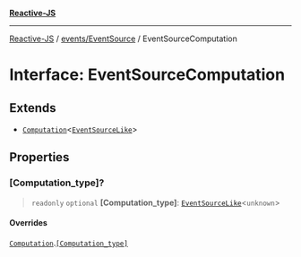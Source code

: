 [**Reactive-JS**](../../../README.md)

***

[Reactive-JS](../../../README.md) / [events/EventSource](../README.md) / EventSourceComputation

# Interface: EventSourceComputation

## Extends

- [`Computation`](../../../computations/interfaces/Computation.md)\<[`EventSourceLike`](../../interfaces/EventSourceLike.md)\>

## Properties

### \[Computation\_type\]?

> `readonly` `optional` **\[Computation\_type\]**: [`EventSourceLike`](../../interfaces/EventSourceLike.md)\<`unknown`\>

#### Overrides

[`Computation`](../../../computations/interfaces/Computation.md).[`[Computation_type]`](../../../computations/interfaces/Computation.md#computation_type)
